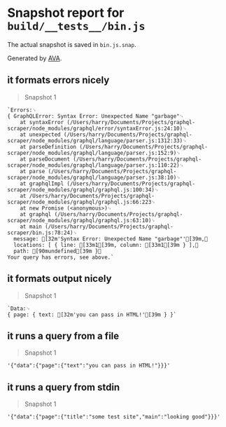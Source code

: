 # Snapshot report for `build/__tests__/bin.js`

The actual snapshot is saved in `bin.js.snap`.

Generated by [AVA](https://ava.li).

## it formats errors nicely

> Snapshot 1

    `Errors:␊
    { GraphQLError: Syntax Error: Unexpected Name "garbage"␊
        at syntaxError (/Users/harry/Documents/Projects/graphql-scraper/node_modules/graphql/error/syntaxError.js:24:10)␊
        at unexpected (/Users/harry/Documents/Projects/graphql-scraper/node_modules/graphql/language/parser.js:1312:33)␊
        at parseDefinition (/Users/harry/Documents/Projects/graphql-scraper/node_modules/graphql/language/parser.js:152:9)␊
        at parseDocument (/Users/harry/Documents/Projects/graphql-scraper/node_modules/graphql/language/parser.js:110:22)␊
        at parse (/Users/harry/Documents/Projects/graphql-scraper/node_modules/graphql/language/parser.js:38:10)␊
        at graphqlImpl (/Users/harry/Documents/Projects/graphql-scraper/node_modules/graphql/graphql.js:100:34)␊
        at /Users/harry/Documents/Projects/graphql-scraper/node_modules/graphql/graphql.js:66:223␊
        at new Promise (<anonymous>)␊
        at graphql (/Users/harry/Documents/Projects/graphql-scraper/node_modules/graphql/graphql.js:63:10)␊
        at main (/Users/harry/Documents/Projects/graphql-scraper/bin.js:78:24)␊
      message: [32m'Syntax Error: Unexpected Name "garbage"'[39m,␊
      locations: [ { line: [33m1[39m, column: [33m1[39m } ],␊
      path: [90mundefined[39m }␊
    Your query has errors, see above.`

## it formats output nicely

> Snapshot 1

    `Data:␊
    { page: { text: [32m'you can pass in HTML!'[39m } }`

## it runs a query from a file

> Snapshot 1

    '{"data":{"page":{"text":"you can pass in HTML!"}}}'

## it runs a query from stdin

> Snapshot 1

    '{"data":{"page":{"title":"some test site","main":"looking good"}}}'
